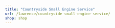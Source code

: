 ```yaml
---
title: "Countryside Small Engine Service"
url: /lawrence/countryside-small-engine-service/
shop: shop
---
```

